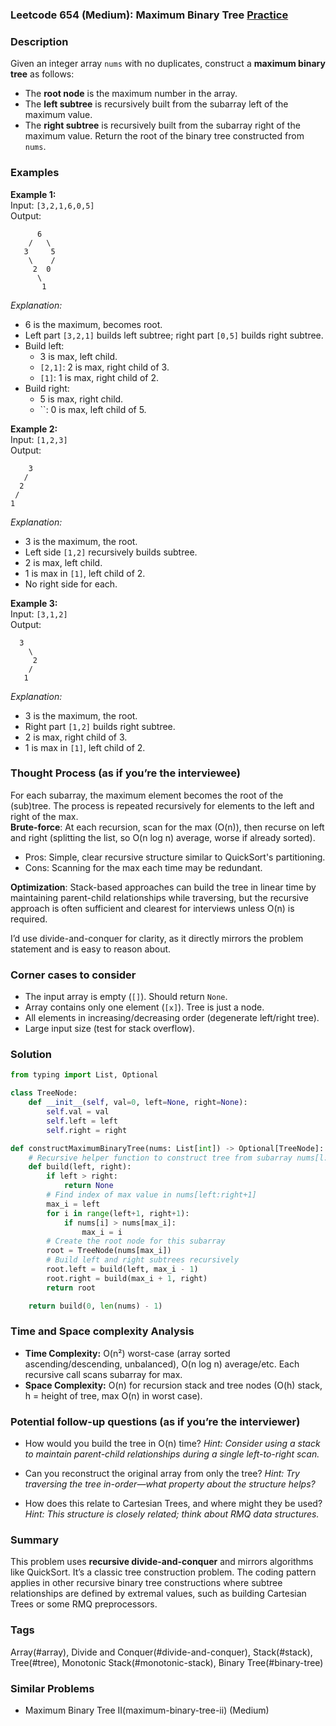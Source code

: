 ### Leetcode 654 (Medium): Maximum Binary Tree [Practice](https://leetcode.com/problems/maximum-binary-tree)

### Description  
Given an integer array `nums` with no duplicates, construct a **maximum binary tree** as follows:
- The **root node** is the maximum number in the array.
- The **left subtree** is recursively built from the subarray left of the maximum value.
- The **right subtree** is recursively built from the subarray right of the maximum value.
Return the root of the binary tree constructed from `nums`.

### Examples  

**Example 1:**  
Input: `[3,2,1,6,0,5]`  
Output:  
```
      6
    /   \
   3     5
    \    /
     2  0
      \
       1
```
*Explanation:*
- 6 is the maximum, becomes root.
- Left part `[3,2,1]` builds left subtree; right part `[0,5]` builds right subtree.
- Build left:
  - 3 is max, left child.
  - `[2,1]`: 2 is max, right child of 3.
  - `[1]`: 1 is max, right child of 2.
- Build right:
  - 5 is max, right child.
  - ``: 0 is max, left child of 5.

**Example 2:**  
Input: `[1,2,3]`  
Output:  
```
    3
   /
  2
 /
1
```
*Explanation:*
- 3 is the maximum, the root.
- Left side `[1,2]` recursively builds subtree.
- 2 is max, left child.
- 1 is max in `[1]`, left child of 2.
- No right side for each.

**Example 3:**  
Input: `[3,1,2]`  
Output:  
```
  3
    \
     2
    /
   1
```
*Explanation:*
- 3 is the maximum, the root.
- Right part `[1,2]` builds right subtree.
- 2 is max, right child of 3.
- 1 is max in `[1]`, left child of 2.

### Thought Process (as if you’re the interviewee)  

For each subarray, the maximum element becomes the root of the (sub)tree. The process is repeated recursively for elements to the left and right of the max.  
**Brute-force**: At each recursion, scan for the max (O(n)), then recurse on left and right (splitting the list, so O(n log n) average, worse if already sorted).
- Pros: Simple, clear recursive structure similar to QuickSort's partitioning.
- Cons: Scanning for the max each time may be redundant.

**Optimization**: Stack-based approaches can build the tree in linear time by maintaining parent-child relationships while traversing, but the recursive approach is often sufficient and clearest for interviews unless O(n) is required.

I’d use divide-and-conquer for clarity, as it directly mirrors the problem statement and is easy to reason about.

### Corner cases to consider  
- The input array is empty (`[]`). Should return `None`.
- Array contains only one element (`[x]`). Tree is just a node.
- All elements in increasing/decreasing order (degenerate left/right tree).
- Large input size (test for stack overflow).

### Solution

```python
from typing import List, Optional

class TreeNode:
    def __init__(self, val=0, left=None, right=None):
        self.val = val
        self.left = left
        self.right = right

def constructMaximumBinaryTree(nums: List[int]) -> Optional[TreeNode]:
    # Recursive helper function to construct tree from subarray nums[l:r+1]
    def build(left, right):
        if left > right:
            return None
        # Find index of max value in nums[left:right+1]
        max_i = left
        for i in range(left+1, right+1):
            if nums[i] > nums[max_i]:
                max_i = i
        # Create the root node for this subarray
        root = TreeNode(nums[max_i])
        # Build left and right subtrees recursively
        root.left = build(left, max_i - 1)
        root.right = build(max_i + 1, right)
        return root

    return build(0, len(nums) - 1)
```

### Time and Space complexity Analysis  

- **Time Complexity:** O(n²) worst-case (array sorted ascending/descending, unbalanced), O(n log n) average/etc. Each recursive call scans subarray for max.
- **Space Complexity:** O(n) for recursion stack and tree nodes (O(h) stack, h = height of tree, max O(n) in worst case).

### Potential follow-up questions (as if you’re the interviewer)  

- How would you build the tree in O(n) time?
  *Hint: Consider using a stack to maintain parent-child relationships during a single left-to-right scan.*
  
- Can you reconstruct the original array from only the tree?
  *Hint: Try traversing the tree in-order—what property about the structure helps?*
  
- How does this relate to Cartesian Trees, and where might they be used?
  *Hint: This structure is closely related; think about RMQ data structures.*

### Summary
This problem uses **recursive divide-and-conquer** and mirrors algorithms like QuickSort. It’s a classic tree construction problem. The coding pattern applies in other recursive binary tree constructions where subtree relationships are defined by extremal values, such as building Cartesian Trees or some RMQ preprocessors.

### Tags
Array(#array), Divide and Conquer(#divide-and-conquer), Stack(#stack), Tree(#tree), Monotonic Stack(#monotonic-stack), Binary Tree(#binary-tree)

### Similar Problems
- Maximum Binary Tree II(maximum-binary-tree-ii) (Medium)